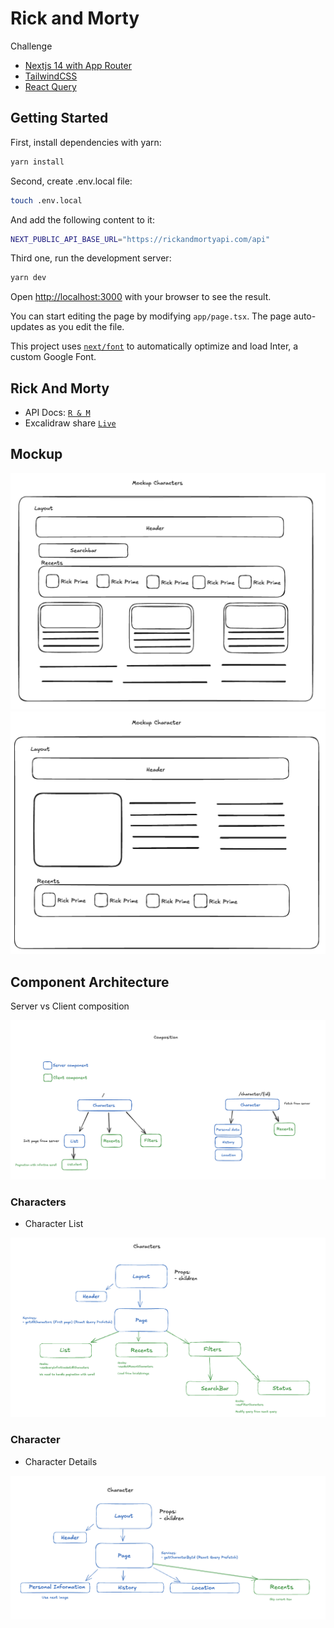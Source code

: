 # Rick and Morty

Challenge 

- [Nextjs 14 with App Router](https://nextjs.org/docs/app/building-your-application/routing)
- [TailwindCSS](https://tailwindcss.com/)
- [React Query](https://react-query.tanstack.com/)


## Getting Started

First, install dependencies with yarn:

```bash
yarn install
```

Second, create .env.local file:

```bash
touch .env.local
```

And add the following content to it:

```bash
NEXT_PUBLIC_API_BASE_URL="https://rickandmortyapi.com/api"
```

Third one, run the development server:

```bash
yarn dev
```

Open [http://localhost:3000](http://localhost:3000) with your browser to see the result.

You can start editing the page by modifying `app/page.tsx`. The page auto-updates as you edit the file.

This project uses [`next/font`](https://nextjs.org/docs/basic-features/font-optimization) to automatically optimize and load Inter, a custom Google Font.

## Rick And Morty

- API Docs: [`R & M`](https://rickandmortyapi.com/)
- Excalidraw share [`Live`](https://excalidraw.com/#room=ce074148f82794b6fb20,oLA3q3OLxDJYZs66C-Y3OA)

## Mockup

![Mockup Characters](docs/images/mockup_characters.png)
![Mockup Character](docs/images/mockup_character.png)

## Component Architecture

Server vs Client composition

![Components](docs/images/init_render.png)

### Characters

- Character List

![Character List](docs/images/component_characters.png)

### Character

- Character Details

![Character Detail](docs/images/component_character.png)